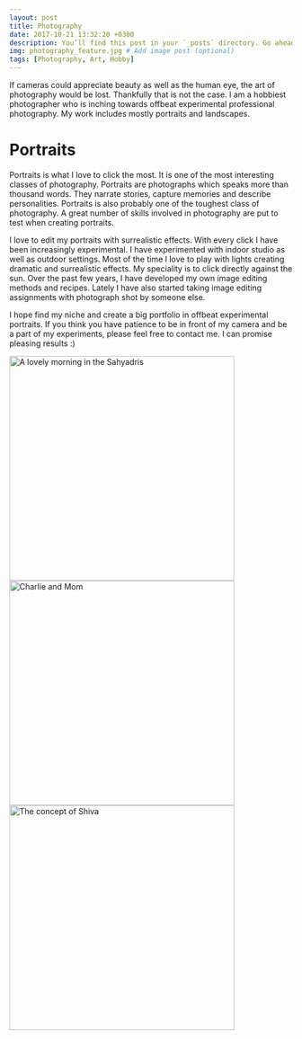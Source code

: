 ```yaml
---
layout: post
title: Photography
date: 2017-10-21 13:32:20 +0300
description: You’ll find this post in your `_posts` directory. Go ahead and edit it and re-build the site to see your changes. # Add post description (optional)
img: photography_feature.jpg # Add image post (optional)
tags: [Photography, Art, Hobby]
---
```

If cameras could appreciate beauty as well as the human eye, the art of photography would be lost. Thankfully that is not the case. I am a hobbiest photographer who is inching towards offbeat experimental professional photography. My work includes mostly portraits and landscapes. 

# Portraits
Portraits is what I love to click the most. It is one of the most interesting classes of photography. Portraits are photographs which speaks more than thousand words. They narrate stories, capture memories and describe personalities. Portraits is also probably one of the toughest class of photography. A great number of skills involved in photography are put to test when creating portraits. <br />

I love to edit my portraits with surrealistic effects. With every click I have been increasingly experimental. I have experimented with indoor studio as well as outdoor settings. Most of the time I love to play with lights creating dramatic and surrealistic effects. My speciality is to click directly against the sun. Over the past few years, I have developed my own image editing methods and recipes. Lately I have also started taking image editing assignments with photograph shot by someone else. 

I hope find my niche and create a big portfolio in offbeat experimental portraits. If you think you have patience to be in front of my camera and be a part of my experiments, please feel free to contact me. I can promise pleasing results :)

<img src="https://500px.com/photo/227902955/a-lovely-morning-in-the-sahyadris-by-rahul-nayak?ctx_page=1&from=user&user_id=269543" alt="A lovely morning in the Sahyadris" style="width: 400px;"/>

<img src="hhttps://500px.com/photo/152875311/charlie-and-mom-by-rahul-nayak?ctx_page=1&from=user&user_id=269543" alt="Charlie and Mom" style="width: 400px;"/>

<img src="https://500px.com/photo/152476165/the-concept-of-shiva-by-rahul-nayak?ctx_page=1&from=user&user_id=269543" alt="The concept of Shiva" style="width: 400px;"/>








